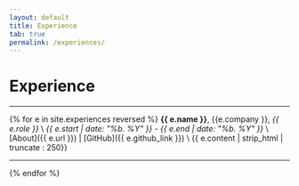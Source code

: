 ```yaml
---
layout: default
title: Experience
tab: true
permalink: /experiences/
---
```


# Experience
---
{% for e in site.experiences reversed %}
**{{ e.name }}**, {{e.company }}, *{{ e.role }}* \\
*{{ e.start | date: "%b. %Y" }} - {{ e.end | date: "%b. %Y" }}* \\
[About]({{ e.url }}) |  [GitHub]({{ e.github_link }}) \\
{{ e.content | strip_html | truncate : 250}}

---
{% endfor %}
